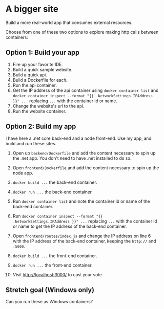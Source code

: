 A bigger site
=============

Build a more real-world app that consumes external resources.

Choose from one of these two options to explore making http calls between containers:


Option 1: Build your app
------------------------

1. Fire up your favorite IDE.
2. Build a quick sample website.
3. Build a quick api.
4. Build a Dockerfile for each.
5. Run the api container.
6. Get the IP address of the api container using `docker container list` and `docker container inspect --format "{{ .NetworkSettings.IPAddress }}" ...` replacing `...` with the container id or name.
7. Change the website's url to the api.
8. Run the website container.


Option 2: Build my app
----------------------

I have here a .net core back-end and a node front-end.  Use my app, and build and run these sites.

1. Open up `backend/Dockerfile` and add the content necessary to spin up the .net app.  You don't need to have .net installed to do so.

2. Open `frontend/Dockerfile` and add the content necessary to spin up the node app.

3. `docker build ...` the back-end container.

4. `docker run ...` the back-end container.

5. Run `docker container list` and note the container id or name of the back-end container.

6. Run `docker container inspect --format "{{ .NetworkSettings.IPAddress }}" ...` replacing `...` with the container id or name to get the IP address of the back-end container.

7. Open `frontend/routes/index.js` and change the IP address on line 6 with the IP address of the back-end container, keeping the `http://` and `:5000`.

8. `docker build ...` the front-end container.

9. `docker run ...` the front-end container.

10. Visit [http://localhost:3000/](http://localhost:3000/) to cast your vote.


Stretch goal (Windows only)
---------------------------

Can you run these as Windows containers?
